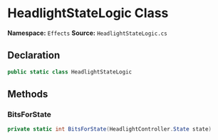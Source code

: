 # HeadlightStateLogic Class

**Namespace:** `Effects`
**Source:** `HeadlightStateLogic.cs`

## Declaration

```csharp
public static class HeadlightStateLogic
```

## Methods

### BitsForState

```csharp
private static int BitsForState(HeadlightController.State state)
```

